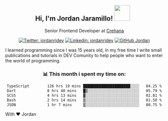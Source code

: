 <div align="center">
<h2 style="margin-right:10px;">Hi, I'm Jordan Jaramillo! <img src="https://media.giphy.com/media/Wj7lNjMNDxSmc/source.gif" width="50" > </h2>

<p>Senior Frontend Developer at <a href="https://www.crehana.com/">Crehana</a></p>

[![Twitter: jordanrjdev](https://img.shields.io/twitter/follow/jordanrjdev?style=social)](https://twitter.com/jordanrjdev)
[![Linkedin: jordanrjdev](https://img.shields.io/badge/-jordanrjdev-blue?style=flat-square&logo=Linkedin&logoColor=white&link=https://www.linkedin.com/in/jordanrjdev/)](https://www.linkedin.com/in/jordanrjdev/)
[![GitHub Jordan](https://img.shields.io/github/followers/jnadroj?label=follow&style=social)](https://github.com/jnadroj)

</div>
I learned programming since I was 15 years old, in my free time I write small publications and tutorials in DEV Comunity to help people who want to enter the world of programming.

<div align="center">

### 📊 **This month i spent my time on:**

<!--START_SECTION:waka-->

```txt
TypeScript        126 hrs 19 mins █████████████████████░░░░   84.25 %
Dart              8 hrs 40 mins   █▒░░░░░░░░░░░░░░░░░░░░░░░   05.79 %
SCSS              4 hrs 13 mins   ▓░░░░░░░░░░░░░░░░░░░░░░░░   02.81 %
Bash              2 hrs 14 mins   ▒░░░░░░░░░░░░░░░░░░░░░░░░   01.50 %
JSON              1 hr 7 mins     ▒░░░░░░░░░░░░░░░░░░░░░░░░   00.75 %
```

<!--END_SECTION:waka-->

</div>

With ❤️ Jordan
